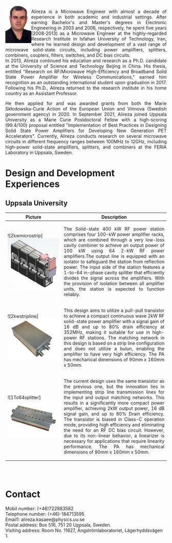 <img src="./imgs/AlirezaJPG.jpg" align="left" width="16%"/>
<p align="justify">Alireza is a Microwave Engineer with almost a decade of experience in both academic and industrial settings. After earning Bachelor's and Master's degrees in Electronic Engineering in 2003 and 2006, respectively, he spent five years (2008-2013) as a Microwave Engineer at the highly-regarded Research Institute in Isfahan University of Technology, Iran, where he learned design and development of a vast range of microwave solid-state circuits, including power amplifiers, splitters, combiners, couplers, filters, switches, and DC bias circuits. 
<br/>
In 2013, Alireza continued his education and research as a Ph.D. candidate at the University of Science and Technology Beijing in China. His thesis, entitled "Research on RF/Microwave High-Efficiency and Broadband Solid State Power Amplifier for Wireless Communications," earned him recognition as an outstanding international student upon graduation in 2017. Following his Ph.D., Alireza returned to the research institute in his home country as an Assistant Professor. 

<p align="justify">He then applied for and was awarded grants from both the Marie Skłodowska-Curie Action of the European Union and Vinnova (Swedish government agency) in 2020. In September 2021, Alireza joined Uppsala University as a Marie Curie Postdoctoral Fellow with a high-scoring (99.4/100) proposal entitled "Implementation of Best Practices in Designing Solid State Power Amplifiers for Developing New Generation PET Accelerators". Currently, Alireza conducts research on several microwave circuits in different frequency ranges between 100MHz to 12GHz, including high-power solid-state amplifiers, splitters, and combiners at the FERIA Laboratory in Uppsala, Sweden.
</p>
<h1> Design and Development Experiences</h1>
<h2> Uppsala University</h2>

| Picture | Description |
| --- | --- |
| ![2kwmicrostrip]<img src="./imgs/400kW.jpg" /> | <p align="justify"> The Solid-state 400 kW RF power station comprises four 100-kW power amplifier racks, which are combined through a very low-loss cavity combiner to achieve an output power of 100 kW using 64 2-kW RF power amplifiers.The output line is equipped with an isolator to safeguard the station from reflection power. The input side of the station features a 1-to-64 in-phase cavity splitter that efficiently divides the signal across the amplifiers. With the provision of isolation between all amplifier units, the station is expected to function reliably.|
| ![2kwstripline]<img src="./imgs/PA1.jpg" /> | <p align="justify">This design aims to utilize a pull-pull transistor to achieve a compact continuous wave 2kW RF solid-state power amplifier with a signal gain of 16 dB and up to 80% drain efficiency at 352MHz, making it suitable for use in high-power RF stations. The matching network in this design is based on a strip line configuration and does not utilize a bulun, enabling the amplifier to have very high efficiency. The PA has mechanical dimensions of 90mm x 160mm x 50mm.|
| ![1To64splitter]<img src="./imgs/2kwstripline3.jpg" /> | <p align="justify">The current design uses the same transistor as the previous one, but the innovation lies in implementing strip line transmission lines for the input and output matching networks. This results in a significantly more compact power amplifier, achieving 2kW output power, 16 dB signal gain, and up to 80% Drain efficiency. The transistor is biased in Class-C operation mode, providing high efficiency and eliminating the need for an RF DC bias circuit. However, due to its non-linear behavior, a linearizer is necessary for applications that require linearity performance. The PA has mechanical dimensions of 90mm x 160mm x 50mm.|

</p> <br/>
<br/>
<h1> Contact</h1>
<p>
Mobil number: (+46)722883582<br/>
Telephone number: (+46)-184713595<br/>
Email1: alireza.kasaee@physics.uu.se<br/>
Postal address: Box 516, 751 20 Uppsala, Sweden. <br/>
Visiting address: Room No. 11627, Ångströmlaboratoriet, Lägerhyddsvägen 1.</p>

